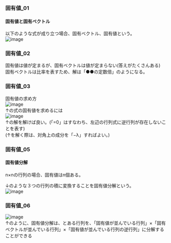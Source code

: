 ### 固有値_01
#### 固有値と固有ベクトル
以下のような式が成り立つ場合、固有ベクトル、固有値という。  
![image](https://user-images.githubusercontent.com/20613753/137730214-80c07384-036f-4fdc-b102-2b98c0eb5113.png)  

### 固有値_02
固有値は値が定まるが、固有ベクトルは値が定まらない(答えがたくさんある)  
固有ベクトルは比率を表すため、解は「●●の定数倍」のようになる。

### 固有値_03
固有値の求め方  
![image](https://user-images.githubusercontent.com/20613753/137731994-f0d3e2ec-1e1d-4c35-9ae3-13cc25ae58c5.png)  
↑の式の固有値を求めるには  
![image](https://user-images.githubusercontent.com/20613753/137732053-4495115c-b983-4bd3-9e33-792d2f057536.png)  
↑の解を解けば良い。(「=0」はすなわち、左辺の行列式に逆行列が存在しないことを表す)  
(↑を解く際は、対角上の成分を「−λ」すればよい。)

### 固有値_05
#### 固有値分解
n×nの行列の場合、固有値はn個ある。  

↓のような３つの行列の積に変換することを固有値分解という。  
![image](https://user-images.githubusercontent.com/20613753/137734268-5c5901c3-ab57-4cc5-af3e-e8ce2d72111e.png)  

### 固有値_06
![image](https://user-images.githubusercontent.com/20613753/137735257-f116b220-3327-41d5-8958-f6b59cd9dbcb.png)  
↑のように、固有値分解は、とある行列を、「固有値が並んでいる行列」×「固有ベクトルが並んでいる行列」×「固有値が並んでいる行列の逆行列」に分解することができる




